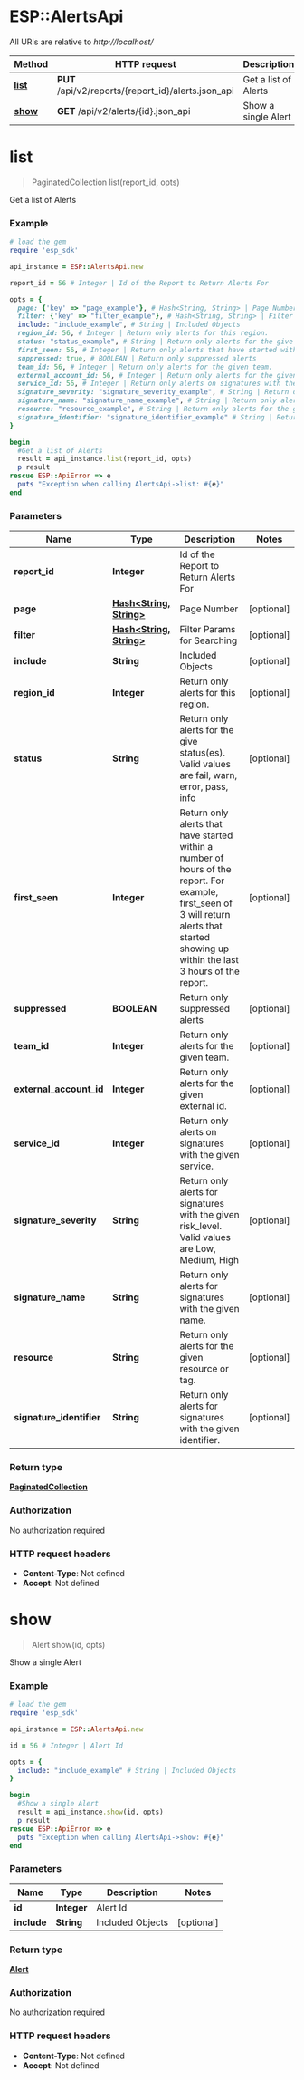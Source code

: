 # ESP::AlertsApi

All URIs are relative to *http://localhost/*

Method | HTTP request | Description
------------- | ------------- | -------------
[**list**](AlertsApi.md#list) | **PUT** /api/v2/reports/{report_id}/alerts.json_api | Get a list of Alerts
[**show**](AlertsApi.md#show) | **GET** /api/v2/alerts/{id}.json_api | Show a single Alert


# **list**
> PaginatedCollection list(report_id, opts)

Get a list of Alerts

### Example
```ruby
# load the gem
require 'esp_sdk'

api_instance = ESP::AlertsApi.new

report_id = 56 # Integer | Id of the Report to Return Alerts For

opts = { 
  page: {'key' => "page_example"}, # Hash<String, String> | Page Number
  filter: {'key' => "filter_example"}, # Hash<String, String> | Filter Params for Searching
  include: "include_example", # String | Included Objects
  region_id: 56, # Integer | Return only alerts for this region.
  status: "status_example", # String | Return only alerts for the give status(es). Valid values are fail, warn, error, pass, info
  first_seen: 56, # Integer | Return only alerts that have started within a number of hours of the report. For example, first_seen of 3 will return alerts that started showing up within the last 3 hours of the report.
  suppressed: true, # BOOLEAN | Return only suppressed alerts
  team_id: 56, # Integer | Return only alerts for the given team.
  external_account_id: 56, # Integer | Return only alerts for the given external id.
  service_id: 56, # Integer | Return only alerts on signatures with the given service.
  signature_severity: "signature_severity_example", # String | Return only alerts for signatures with the given risk_level. Valid values are Low, Medium, High
  signature_name: "signature_name_example", # String | Return only alerts for signatures with the given name.
  resource: "resource_example", # String | Return only alerts for the given resource or tag.
  signature_identifier: "signature_identifier_example" # String | Return only alerts for signatures with the given identifier.
}

begin
  #Get a list of Alerts
  result = api_instance.list(report_id, opts)
  p result
rescue ESP::ApiError => e
  puts "Exception when calling AlertsApi->list: #{e}"
end
```

### Parameters

Name | Type | Description  | Notes
------------- | ------------- | ------------- | -------------
 **report_id** | **Integer**| Id of the Report to Return Alerts For | 
 **page** | [**Hash&lt;String, String&gt;**](String.md)| Page Number | [optional] 
 **filter** | [**Hash&lt;String, String&gt;**](String.md)| Filter Params for Searching | [optional] 
 **include** | **String**| Included Objects | [optional] 
 **region_id** | **Integer**| Return only alerts for this region. | [optional] 
 **status** | **String**| Return only alerts for the give status(es). Valid values are fail, warn, error, pass, info | [optional] 
 **first_seen** | **Integer**| Return only alerts that have started within a number of hours of the report. For example, first_seen of 3 will return alerts that started showing up within the last 3 hours of the report. | [optional] 
 **suppressed** | **BOOLEAN**| Return only suppressed alerts | [optional] 
 **team_id** | **Integer**| Return only alerts for the given team. | [optional] 
 **external_account_id** | **Integer**| Return only alerts for the given external id. | [optional] 
 **service_id** | **Integer**| Return only alerts on signatures with the given service. | [optional] 
 **signature_severity** | **String**| Return only alerts for signatures with the given risk_level. Valid values are Low, Medium, High | [optional] 
 **signature_name** | **String**| Return only alerts for signatures with the given name. | [optional] 
 **resource** | **String**| Return only alerts for the given resource or tag. | [optional] 
 **signature_identifier** | **String**| Return only alerts for signatures with the given identifier. | [optional] 

### Return type

[**PaginatedCollection**](PaginatedCollection.md)

### Authorization

No authorization required

### HTTP request headers

 - **Content-Type**: Not defined
 - **Accept**: Not defined



# **show**
> Alert show(id, opts)

Show a single Alert

### Example
```ruby
# load the gem
require 'esp_sdk'

api_instance = ESP::AlertsApi.new

id = 56 # Integer | Alert Id

opts = { 
  include: "include_example" # String | Included Objects
}

begin
  #Show a single Alert
  result = api_instance.show(id, opts)
  p result
rescue ESP::ApiError => e
  puts "Exception when calling AlertsApi->show: #{e}"
end
```

### Parameters

Name | Type | Description  | Notes
------------- | ------------- | ------------- | -------------
 **id** | **Integer**| Alert Id | 
 **include** | **String**| Included Objects | [optional] 

### Return type

[**Alert**](Alert.md)

### Authorization

No authorization required

### HTTP request headers

 - **Content-Type**: Not defined
 - **Accept**: Not defined



